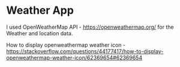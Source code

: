 # Weather App

I used OpenWeatherMap API - https://openweathermap.org/ for the Weather and location data.

How to display openweathermap weather icon - https://stackoverflow.com/questions/44177417/how-to-display-openweathermap-weather-icon/62369654#62369654

